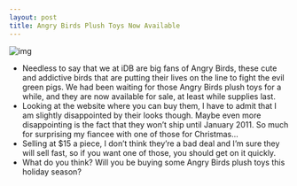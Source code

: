```yaml
---
layout: post
title: Angry Birds Plush Toys Now Available
---
```

![img](http://media.idownloadblog.com/wp-content/uploads/2010/12/Angry-Birds-Plush-Toys.png)
* Needless to say that we at iDB are big fans of Angry Birds, these cute and addictive birds that are putting their lives on the line to fight the evil green pigs. We had been waiting for those Angry Birds plush toys for a while, and they are now available for sale, at least while supplies last.
* Looking at the website where you can buy them, I have to admit that I am slightly disappointed by their looks though. Maybe even more disappointing is the fact that they won’t ship until January 2011. So much for surprising my fiancee with one of those for Christmas…
* Selling at $15 a piece, I don’t think they’re a bad deal and I’m sure they will sell fast, so if you want one of those, you should get on it quickly.
* What do you think? Will you be buying some Angry Birds plush toys this holiday season?

